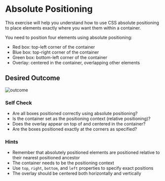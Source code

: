 # Absolute Positioning

This exercise will help you understand how to use CSS absolute positioning to place elements exactly where you want them within a container.

You need to position four elements using absolute positioning:

- Red box: top-left corner of the container
- Blue box: top-right corner of the container
- Green box: bottom-left corner of the container
- Overlay: centered in the container, overlapping other elements

## Desired Outcome

![outcome](./desired-outcome.png)

### Self Check

- Are all boxes positioned correctly using absolute positioning?
- Is the container set as the positioning context (relative positioning)?
- Does the overlay appear on top of and centered in the container?
- Are the boxes positioned exactly at the corners as specified?

### Hints

- Remember that absolutely positioned elements are positioned relative to their nearest positioned ancestor
- The container needs to be the positioning context
- Use `top`, `right`, `bottom`, and `left` properties to specify exact positions
- The overlay should be centered both horizontally and vertically
